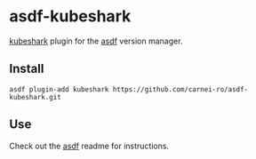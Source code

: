 # asdf-kubeshark

[kubeshark](https://github.com/kubeshark/kubeshark) plugin for the [asdf](https://github.com/asdf-vm/asdf) version manager.

## Install

```
asdf plugin-add kubeshark https://github.com/carnei-ro/asdf-kubeshark.git
```

## Use

Check out the [asdf](https://github.com/asdf-vm/asdf) readme for instructions.
